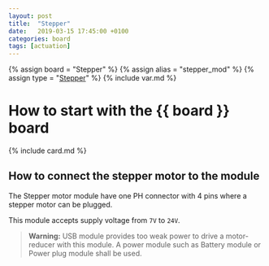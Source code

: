 ```yaml
---
layout: post
title:  "Stepper"
date:   2019-03-15 17:45:00 +0100
categories: board
tags: [actuation]
---
```

{% assign board = "Stepper" %}
{% assign alias = "stepper_mod" %}
{% assign type = "[Stepper](/module/stepper)" %}
{% include var.md %}

# How to start with the {{ board }} board
{% include card.md %}

## How to connect the stepper motor to the module
The Stepper motor module have one PH connector with 4 pins where a stepper motor can be plugged.

This module accepts supply voltage from `7V` to `24V`.

<blockquote class="warning"><strong>Warning:</strong> USB module provides too weak power to drive a motor-reducer with this module. A power module such as Battery module or Power plug module shall be used.</blockquote><br />
